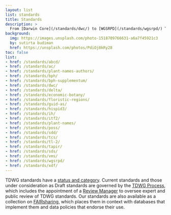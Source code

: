 ```yaml
---
layout: list
list: standards
title: Standards
description: >
  From [Darwin Core](/standards/dwc/) to [WGSRPD](/standards/wgsrpd/) TDWG standards aid the exchange of biodiversity information.
background:
  img: https://images.unsplash.com/photo-1518709766631-a6a7f45921c3
  by: sutirta budiman
  href: https://unsplash.com/photos/PdiOj8kRy28
toc: false
list:
- href: /standards/abcd/
- href: /standards/ac/
- href: /standards/plant-names-authors/
- href: /standards/bph/
- href: /standards/bph-supplementum/
- href: /standards/dwc/
- href: /standards/delta/
- href: /standards/economic-botany/
- href: /standards/floristic-regions/
- href: /standards/guid-as/
- href: /standards/hispid3/
- href: /standards/ih/
- href: /standards/itf2/
- href: /standards/plant-names/
- href: /standards/poss/
- href: /standards/sdd/
- href: /standards/tcs/
- href: /standards/tl-2/
- href: /standards/tapir/
- href: /standards/sds/
- href: /standards/vms/
- href: /standards/wgsrpd/
- href: /standards/xdf/
---
```


TDWG standards have a [status and category](/standards/status-and-categories/). Current standards and those under consideration as Draft standards are governed by the [TDWG Process](/about/process/), which includes the appointment of a [Review Manager](/about/review-managers/) to oversee expert and public review of TDWG standards. Our standards are also available as a collection on [FAIRsharing](https://fairsharing.org/collection/TDWGBiodiversity), which places them in context with databases that implement them and data policies that endorse their use.

